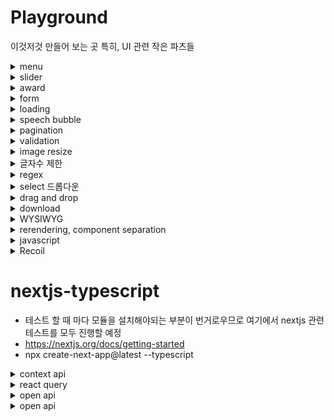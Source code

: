 # Playground

이것저것 만들어 보는 곳
특히, UI 관련 작은 파츠들

<details>
<summary>menu</summary>

## menu

### drop down

drop down menu without javascript

</details>

<details>
<summary>slider</summary>

## slider

### create react app

- [x] made slider with react-slick
- [ ] what is hammer
- [ ] what is swipeableview

[react에서 window resize 이벤트](https://velog.io/@dblee/React-resize-%EC%9D%B4%EB%B2%A4%ED%8A%B8-%EB%B0%9C%EC%83%9D-%EC%8B%9C-%EC%BB%B4%ED%8F%AC%EB%84%8C%ED%8A%B8-%EB%A6%AC%EB%A0%8C%EB%8D%94)

</details>

<details>
<summary>award</summary>

## award

- mainList : 자바스크립트로 리액트 처럼 html 삽입하는 부분.

- [convert string to DOM nodes](https://davidwalsh.name/convert-html-stings-dom-nodes)
</details>

<details>
<summary>form</summary>

## form

- 이미지 업로드
- label만 보여주고 나머지 input 부분을 숨길 수 도 있구나
- [x] formData가 뭔지 알아보기
- 이미지가 포함되면 서버에선 'content-type': 'multipart/form-data; boundary=----WebKitFormBoundaryjHlBOsNKdipheLFR' 으로 전달되고
- body엔 값이 없음

### Cypress

- npm install cypress --save-dev
- npx cypress open
- package.json과 같은 위치에 cypress.json을 만들고 baseUrl 설정 가능
- [get](https://docs.cypress.io/api/commands/get)
- [contains](https://docs.cypress.io/api/commands/contains#Examples)

#### 참고

- https://github.com/TaehwanGo/nuber-eats-frontend/blob/master/cypress/support/commands.ts
- https://github.com/TaehwanGo/nuber-eats-frontend/blob/master/cypress/integration/user/edit-profile.ts
- [label만 보여주기](https://velog.io/@minkyeong-ko/HTMLCSSJS-%EC%9D%B4%EB%AF%B8%EC%A7%80-%EC%97%85%EB%A1%9C%EB%93%9C-%ED%8C%8C%EC%9D%BC%EC%9D%B4%EB%A6%84-%EB%82%98%ED%83%80%EB%82%B4%EA%B8%B0-%ED%99%94%EB%A9%B4%EC%97%90-%EC%9D%B4%EB%AF%B8%EC%A7%80-%EB%B3%B4%EC%97%AC%EC%A3%BC%EA%B8%B0)
- [이미지 프리뷰](https://stackoverflow.com/questions/4459379/preview-an-image-before-it-is-uploaded)
- [send form data using axios](https://www.codegrepper.com/code-examples/javascript/axios+file+upload)
- [FormData](https://developer.mozilla.org/en-US/docs/Web/API/FormData/FormData)
- [javascript FormData](https://developer.mozilla.org/en-US/docs/Web/API/FormData/Using_FormData_Objects)

</details>

<details>
<summary>loading</summary>

### loading spinner while

- innerHTML로 하거나
- 로딩을 넣어놓고 style.display = 'block' or 'none' 으로도 가능
- [loading by style](https://stackoverflow.com/questions/58820229/how-to-show-loading-icon-till-await-finishes)
- [loading by innerHTML](https://stackoverflow.com/questions/60112618/how-can-i-add-a-spinner-in-javascript-while-fetch-async-is-loading-my-data)
</details>

<details>
<summary>speech bubble</summary>

### speech bubble(말풍선)

- :after와 border-color: transparent transparent transparent #ad1e51; 로 구현
- [speech bubble](https://ungdoli0916.tistory.com/753)
</details>

<details>
<summary>pagination</summary>

- [javascript pagination](https://stackoverflow.com/questions/25434813/simple-pagination-in-javascript)
</details>

<details>
<summary>validation</summary>

```html
// html validation
<input
  type="tel"
  id="phone"
  name="phone"
  placeholder="123-45-678"
  pattern="[0-9]{3}-[0-9]{2}-[0-9]{3}"
/>
```

### 참고문헌

- [validation](https://stackoverflow.com/questions/3717793/javascript-file-upload-size-validation)
- [only images allowed](https://stackoverflow.com/questions/3828554/how-to-allow-input-type-file-to-accept-only-image-files)
- [URL.revokeObjectURL](https://developer.mozilla.org/en-US/docs/Web/API/URL/revokeObjectURL)

</details>

<details>
<summary>image resize</summary>

- https://hacks.mozilla.org/2011/01/how-to-develop-a-html5-image-uploader/
- https://imagekit.io/blog/how-to-resize-image-in-javascript/

### also good

- https://stackoverflow.com/questions/23945494/use-html5-to-resize-an-image-before-upload

### best

- https://www.therogerlab.com/sandbox/pages/how-to-resize-an-image-using-javascript?s=0ea4985d74a189e8b7b547976e7192ae.291e10470774f14e0f838789eb83b8c9

</details>

<details>
<summary>글자수 제한</summary>

### html에서 event callback함수

```javascript
<textarea
  rows="10"
  class="form-control"
  id="textArea_byteLimit"
  name="textArea_byteLimit"
  onkeyup="fn_checkByte(this)"
></textarea>

// fn_checkByte(obj) => console.log(obj) : <textarea> element
```

대부분 코드가 다 똑같다.

### 참고 문헌

- https://hellcoding.tistory.com/entry/textarea-%EA%B8%80%EC%9E%90%EC%88%98-%EC%A0%9C%ED%95%9C-%EB%B0%94%EC%9D%B4%ED%8A%B8Byte-%EC%A0%9C%ED%95%9C

</details>

<details>
<summary>regex</summary>

### 참고문헌

- [드림코딩 엘리 유튜브, 정규표현식](https://youtu.be/t3M6toIflyQ)
<summary>특수문자 제한</summary>

### 참고 문헌

- https://lemondory.tistory.com/143
- [Emoji 입력 방지 함수|작성자 lovekod2hj](https://blog.naver.com/PostView.nhn?blogId=s0215hc&logNo=222284862836&categoryNo=44&parentCategoryNo=0&viewDate=&currentPage=1&postListTopCurrentPage=1&from=postView)
- https://stackoverflow.com/questions/10992921/how-to-remove-emoji-code-using-javascript
- [정규식표현식 문법](https://heropy.blog/2018/10/28/regexp/)

</details>

<details>
<summary>select 드롭다운</summary>

### 참고 문헌

- [HTML select option](https://zetawiki.com/wiki/HTML_select,_option_%ED%83%9C%EA%B7%B8)
- [select MDN](https://developer.mozilla.org/ko/docs/Web/HTML/Element/select)

</details>

<details>
<summary>drag and drop</summary>

## tutorial

### 1. draggable attribute

```html
<div draggable="true">draggable</div>
```

- draggable="true"로 지정하면 해당 element를 드래그하면 따라오는 그림이 생긴다

### 2. Handling drag and drop events with javascript

#### drag and drop의 순서 : dragstart -> dragover -> drop

To trigger an action on drag or drop on DOM elements, we’ll need to utilize the Drag and Drop API:

- ondragstart: This event handler will be attached to our draggable element and fire when a dragstart event occurs.
- ondragover: This event handler will be attached to our dropzone element and fire when a dragover event occurs.
- ondrop: This event handler will also be attached to our dropzone element and fire when a drop event occurs.

#### HTML에 event callback함수를 직접 추가하면 동적으로 자바스크립트로 HTML을 넣어도 event callback함수를 쉽게 추가할 수 있다.

```html
<div
  id="draggable-1"
  class="example-draggable"
  draggable="true"
  ondragstart="onDragStart(event)"
>
  draggable
</div>
```

#### function onDrop(event)

- dropzone을 설정 시 원하는 박스에 넣으려면 closest로 타겟을 변경해줘야 함

```javascript
const dropzone = event.target.closest(".example-dropzone");
```

그렇지 않으면 child에 append가 되어버림

### 참고 문헌

- [drag-and-drop-vanillaJS](https://www.digitalocean.com/community/tutorials/js-drag-and-drop-vanilla-js)

## sorting list with drag and drop

### drag and drop event 이해

- dragstart : 클릭을 꾹 누르고 있으면 dragstart 이벤트가 발생함
- dragover : drag를 할 수 있다는 표시가 생김
- dragenter : 해당 영역에 들어오면 발생
- dragleave : 해당 영역을 벗어나면 발생

### 참고 문헌

- [list sorting with drag and drop](https://stackoverflow.com/questions/44415228/list-sorting-with-html5-dragndrop-drop-above-or-below-depending-on-mouse)

## Drag Sort

### document.elementFromPoint(x, y)

- 화면의 x, y에(relative to the viewport) 위치한 element를 return

### Node.insertBefore()

```javascript
let insertedNode = parentNode.insertBefore(newNode, referenceNode);
```

- The Node.insertBefore() method inserts a node before a reference node as a child of a specified parent node.

### swap animation

- event.clientY : event.target안에서 x, y 값

- element.getBoundingClientRect() : 화면안에서 엘리먼트가 위치한 곳의 좌표

### 참고 문헌

- https://codepen.io/fitri/pen/VbrZQm
- https://developer.mozilla.org/en-US/docs/Web/API/Document/elementFromPoint
- https://developer.mozilla.org/en-US/docs/Web/API/Node/insertBefore
- [swap animation](https://stackoverflow.com/questions/49488035/animate-dom-elements-swapping)
- https://developer.mozilla.org/en-US/docs/Web/API/Element/getBoundingClientRect

## another example

- https://stackoverflow.com/questions/65059542/drag-and-drop-animation-vanillajs

## re ordering using react

- https://dev.to/colinmcd01/drag-drop-re-ordering-using-html-and-react-974

## animation

### 흐름

#### 1. 위치 기억

- drag event 발생한 객체의 위치를 기억

#### 2. 이동

- 시작점과 현재 위치의 차이만큼 시작점에 더한 값이 이동해야할 위치
  - 방법 1
    - 두 거리를 빼서 그 만큼 이동
      - 예상 문제점 이동 중 또 이벤트가 발생되면서 중간으로 수렴
  - 방법 2
    - 고정된 거리만큼 이동
      - 예상 문제점 이동 중 또 이벤트가 발생되면서 중간으로 수렴
      - 단, 위와 아래 방향을 잘 찾을 수 있어야 함
- 두 거리를 뺀 거리만큼 하되, onDragEnter에서 이동이 이루어 지는데 이동 중간에 다시 onDragEnter이벤트가 발생되면서 중간에 수렴하거나 점점 멀어짐
  - transition start와 end에서 flag를 만들어서 애니메이션 중간엔 onDragEnter 함수가 실행되지 않도록 함
    - 우려되는 점 : 빠르게 스크롤을 내릴 경우 비정상 적으로 작동할 가능성이 있음

#### 3. 위치파악

- 드래그 중인 요소가 다른 요소를 만났을 때 그 위치로 원본이 이동

#### 4. 위치 변경

#### 5. 드롭

- 드롭의 순간에서 최종적으로 DOM을 교체하고 애니메이션이 적용된 모슨 요소들의 스타일을 제거
  - DOM 교체를 Node.insertBefore()를 사용할 건지 아닌지 생각해봐야 함

### 분석

```html
<li
  class="item"
  draggable="true"
  ondragstart="onDragStart(event)"
  ondragover="onDragOver(event)"
>
  Draggable Element One
</li>
```

- onDragStart의 이름을 ondragstart로 하면 자기 자신을 실행하면서 Maximum call stack size exceeded 에러가 발생한다.

#### 애니메이션 도중에 모션이 꼬이는 현상

- 큐에 넣고 애니메이션 시간 동안 같은 객체라면 다시 이벤트가 발생되지 않도록 해보면 어떨까

### Element.children vs Node.childNodes

#### Node.childNodes

- 자식 노드가 포함된 NodeList를 반환
- HTMLElement뿐만 아니라 텍스트 등도 포함

#### Element.children

- 현재 요소의 자식 요소가 포함된 HTMLCollection을 반환
- 비 요소 노드는 모두 제외 됨

#### 배열 내 순서 변경

- https://zetawiki.com/wiki/%EC%9E%90%EB%B0%94%EC%8A%A4%ED%81%AC%EB%A6%BD%ED%8A%B8_%EB%B0%B0%EC%97%B4_%EC%88%9C%EC%84%9C_%EB%B0%94%EA%BE%B8%EA%B8%B0
  - temp를 하나 만들어서 둘의 값을 바꿔줌

<!-- #### setTimeout은 비동기라서 아래로 지나간 다음 마지막에 실행 됨

- 만약 setTimeout이랑 transition time이 완벽히 일치 하지 않는다면?
  - transitionEnd event를 사용해서 해보자 -->

### 버그

- 순서가 빠르게 순간적으로 여러번 바뀌는 현상

#### transition end에서 queue에 있는 객체를 하나씩 꺼내와서 실행해야 겠다.

### 참고 문헌

- https://github.com/woowa-techcamp-2020/todo-14/blob/main/doc/Drag-and-Drop-with-Animation.md
- [Element.children vs Node.childNodes](https://hogni.tistory.com/122)

## inflearn과 비교

- 선택하면 on_chosen 클래스가 li에 붙는데 css를 위한 것은 아닌 것 같다

## sortableJS

- 라이브러리 쓰니까 되게 쉽게 되는 것 같아 보이네

### 참고문헌

- https://www.codingnepalweb.com/drag-drop-list-or-draggable-list-javascript/
- https://cdnjs.com/libraries/Sortable

## youtubeHint

- 유튜브 영상 참고해서 만들기

### positionItems

```javascript
function positionItems() {
  let itemsList = document.querySelectorAll(".items .item");
  let indexCounter = 0;
  itemsList.forEach((item) => {
    item.style.top = 70 * indexCounter + indexCounter * 10 + "px";
    // 기본적으로 위치는 동일하지만(absolute) 각각 자바스크립트로 위치를 조정함
    indexCounter++;
  });
}
```

### 좌표 관련

#### offsetTop

- parentNode로 부터 떨어진 거리
- 만약 parentNode가 없다면 body(0, 0)에서 떨어진 거리

#### event.clientY

- 현재 화면(스크롤에 상관없이 상대적인)의 마우스 좌표의 Y값

### Things to do

- [ ] 코드 완전 분석
- [ ] 현재 마우스 포인터가 절반 이상 넘어가야 이동되는데 진입하자마자 이동되도록 변경해야 함

### 완전 분석

- draggable을 true로 주면 mouse up, mouse move가 동작을 안함

  - 우선 지금 따라한 것을 완전히 이해한 다음 draggable을 사용했을 때 구현방법을 생각해보자

- Array.prototype.slice()

- 순서 정렬 : order에 따라 정렬하기 때문에 order를 사용하지 않는다면 쓸 수 없음
- 애니메이션 시간 동안 resetTransition true, false 설정하는 것 : 지속 시간 동안 다시 줍는 것 막음

### 참고문헌

- https://youtu.be/PJYFQYyzRgg

# React

## CRA

- project name에 대문자가 포함될 수 없음

### 참고 문헌

- https://openbase.com/js/react-sortablejs/documentation

### drag and drop

- https://reactjsexample.com/a-react-component-built-on-top-of-sortable/
- @type/sortable

```javascript
import React, { useState } from "react";
import { ReactSortable } from "react-sortablejs";

const BasicFunction = () => {
  const [state, setState] = useState([
    { id: 1, name: "shrek1" },
    { id: 2, name: "fiona2" },
    { id: 3, name: "shrek3" },
    { id: 4, name: "fiona4" },
    { id: 5, name: "shrek5" },
    { id: 6, name: "fiona6" },
  ]);

  return (
    <ReactSortable
      list={state}
      setList={setState}
      group="groupName"
      animation={200}
      delay={2}
    >
      {state.map((item) => (
        <div key={item.id}>{item.name}</div>
      ))}
    </ReactSortable>
  );
};

export default BasicFunction;
```

</details>

<details>
<summary>download</summary>

## 비디오 다운로드 구현

### 1. HTML의 download 속성

```html
<!-- 저장하려는 파일이 동일URL인 경우만 가능 -->
<a href="apple.png" download="새로운이름(사과)"></a>
```

- download 속성 없이도 a 태그에 href에 다운로드 URL을 넣어주면 다운로드가 된다
- download 속성 : 파일이 서버안에 있어야 다운로드가 되는 것 같다.
  - download only works for same-origin URLs, or the blob: and data: schemes.
- 브라우저는 `<a>` 태그에 download 속성이 설정되어 있으면 링크가 가리키는 파일을 다운로드한다. 즉, 마치 링크 위에서 마우스 오른쪽 버튼을 클릭하고 "다른 이름으로 링크 저장"을 실행하는 것과 같다.
- img의 경우 same-origin URL이 아니더라도 img를 a태그로 감싸면 download에 부여한 새로운 이름으로 저장할 수 있다.

### 2. Javascript에서 텍스트 파일 생성 및 다운로드

```javascript
downloadFile() {
  const blob = new Blob([this.content], {type: 'text/plain'})
  const url = window.URL.createObjectURL(blob)
  const a = document.createElement("a")
  a.href = url
  a.download = `${this.$store.state.nickname}_${this.title}.md`
  a.click()
  a.remove()
  window.URL.revokeObjectURL(url);
},
```

### 3. Axios 라이브러리르 사용하여 파일 다운로드

#### Blob 이란

- Binary Large Object : 바이너리 데이터를 저장할 수 있는 데이터 유형

#### download code

```javascript
function download() {
  axios({
    url: "https://source.unsplash.com/random/500x500",
    // url: 'https://wetubetony.s3.ap-northeast-2.amazonaws.com/video/6a3261c1aae8da977fb6a4fc51dcc116', // CORS
    method: "GET",
    responseType: "blob",
  }).then((response) => {
    const url = window.URL.createObjectURL(new Blob([response.data]));
    const link = document.createElement("a");
    link.href = url;
    link.setAttribute("download", "image.jpg");
    // link.setAttribute('download', 'video.mp4');
    document.body.appendChild(link);
    link.click();
    document.body.removeChild(link);
  });
}
```

### 다운로드 시 파일명을 front에서 설정이 가능한가?

- [안된다고 한다 서버에서 header에 content-disposition을 지정해야하는 듯](https://stackoverflow.com/questions/7526849/how-do-i-change-a-filename-on-download-with-javascript)
- [서버 response에서 header에 content-disposition을 설정해줘야 함](https://stackoverflow.com/questions/7428831/javascript-rename-file-on-download/7429406)

### 참고 문헌

- [HTML5 download 속성](https://brightcovekr.wordpress.com/2017/03/16/html5%EC%9D%98-download-%EC%86%8D%EC%84%B1%EC%9D%84-%EC%82%AC%EC%9A%A9%ED%95%9C-%EB%B9%84%EB%94%94%EC%98%A4-%ED%8C%8C%EC%9D%BC-%EB%8B%A4%EC%9A%B4%EB%A1%9C%EB%93%9C-%EB%A7%81%ED%81%AC-%EC%9E%91/)
- [Javascript를 사용하여 파일 다운로드](https://www.delftstack.com/ko/howto/javascript/javascript-download/)
- [a tag MDN](https://developer.mozilla.org/ko/docs/Web/HTML/Element/a)
- [text download](https://velog.io/@unani92/JS-%EC%89%BD%EA%B3%A0-%EA%B0%84%EB%8B%A8%ED%95%9C-%ED%8C%8C%EC%9D%BC-%EB%8B%A4%EC%9A%B4%EB%A1%9C%EB%93%9C-%EA%B5%AC%ED%98%84%ED%95%98%EA%B8%B0)

</details>

<details>
<summary>WYSIWYG</summary>

# WYSIWYG

- What you see is what you get
- HTML 에디터
  - 웹에선 게시글 등을 작성할 때 HTML를 직접 작성하지 않아도 글씨 크기를 수정할 수 있고 이미지 등을 업로드하는 것을 도와주는 에디터

## 무작정 따라해보기(summernote)

- 서버는 inflearn-clone-back의 test.ts
- 이미지 업로드는 base64 형태로 인코딩이 되어서 전송됨

```html
<!-- 전송 샘플 -->
<p>테스트123</p>
<p><br /></p>
<p>테스트456</p>
<p><br /></p>
<p><b>테스트</b></p>
<p>
  <b><br /></b>
</p>
<p>
  <font style="background-color: rgb(255, 255, 0);" color="#ff0000"
    >하하호호</font
  >
</p>
<p><br /></p>
<p>
  <!-- 이미지도 전송 가능 -->
  <img
    style="width: 833px;"
    src="data:image/jpeg;base64,/9j/4QFgRXhpZgAATU0AKgAAAAgABwEAAAMAAAABDMAAAAEQAAIAAAAJAAAAYgEBAAMAAAABCZAAAAEPAAIAAAAIAAAAa4dpAAQAAAABAAAAhwESAAMAAAABAAgAAAEyAAI ...
e1+kMITpo/qYPtvbWIt/YweujW6awW//9k="
    data-filename="20200211_162422.jpg"
  />
  <br />
</p>
```

### 의문점

#### 이미지 전송 후 그것을 json으로 다시 전송할 경우 too large 에러가 뜸

```
PayloadTooLargeError: request entity too large
    at readStream (C:\github\inflearn-clone-back\node_modules\raw-body\index.js:155:17)
    at getRawBody (C:\github\inflearn-clone-back\node_modules\raw-body\index.js:108:12)
    at read (C:\github\inflearn-clone-back\node_modules\body-parser\lib\read.js:77:3)
    at urlencodedParser (C:\github\inflearn-clone-back\node_modules\body-parser\lib\types\urlencoded.js:116:5)
    at Layer.handle [as handle_request] (C:\github\inflearn-clone-back\node_modules\express\lib\router\layer.js:95:5)
    at trim_prefix (C:\github\inflearn-clone-back\node_modules\express\lib\router\index.js:317:13)
    at C:\github\inflearn-clone-back\node_modules\express\lib\router\index.js:284:7
    at Function.process_params (C:\github\inflearn-clone-back\node_modules\express\lib\router\index.js:335:12)
    at next (C:\github\inflearn-clone-back\node_modules\express\lib\router\index.js:275:10)
    at jsonParser (C:\github\inflearn-clone-back\node_modules\body-parser\lib\types\json.js:119:7)
```

- 미리 작성된 양식을 에디터에 넣어서 보여줘야되는데 이건 어떻게 해야하지?
- 업로드를 바로 시켜서 URL로 주고 받아야 되나?

#### 미리 작성된 양식 받는 방법 알아보기

### 참고

- https://youtu.be/IEWKLtWDanU
- https://summernote.org/

## tinyMCE 사용해보기

- https://velog.io/@gth1123/tinyMCE-WYSIWYG-%EC%82%AC%EC%9A%A9

- npx create-react-app tinymce-react-demo -template typescript
- cd tinymce-react-demo
- npm install --save @tinymce/tinymce-react

</details>

<details>
<summary>rerendering, component separation</summary>

# 테스트 환경

- npx create-react-app react_render_practice

## re-rendering

### 참고

- https://m.blog.naver.com/PostView.naver?isHttpsRedirect=true&blogId=pjt3591oo&logNo=221907792621
- https://www.howdy-mj.me/css/emotion.js-intro/

</details>

<details>
<summary>javascript</summary>

### global variable test

- globalNumber라는 값이 변화될 것으로 예상했으나 그렇지 않았다.
- 함수의 parameter로 변수를 받아서 그것의 값을 변경해도 전달한 원래의 변수는 값이 변화되지 않는다.
- 그런데 신기한점은 함수내에서 변수를 선언하지 않았고 단지 전달만 받은 변수가 계속 살아서 값이 누적될 수 있다.

</details>

<details>
<summary>Recoil</summary>

## trophy-quiz

- Recoil 프로젝트 clone해서 코드 살펴보기

## Recoil 강의 정리

- Recoil로 어떻게 global state를 선언하는지
- 선언한 global state를 컴포넌트 안에서 사용하는 방법

### trophy-quiz 동작 설명

- Recoil 관련해선 pages/Landing.tsx만 살펴봄
- Difficulty(select 태그)에 들어가는 option들을 global state로 만들음
  - 이런 옵션들을 다른 페이지에서도 사용해야 하기 때문
  - DB에 저장해서 관리하는게 편하지 않나?
    - db에서 난이도에 대한 string[] 를 가져오고
    - 첫 페이지에서 선택한 난이도를 앱 전체에서 사용하기 위함

### global state

- state directory안에 모여 있음

#### global state 만들기

```typescript
// src/state/QuizDifficulty.ts
import { atom } from "recoil";

export default atom<string | undefined>({
  key: "QuizDifficulty",
  default: undefined,
}); // 앱 전체에서 사용될 첫 페이지에서 선택한 난이도
```

- recoil 라이브러리에서 atom 이란 함수를 가져옴
  - atom
    - 객체를 파라미터로 받는 함수
    - key, default를 가지고 있는 객체
      - key : 유니크한 값이 들어가야 함
        - atom으로 만들어낼 global state에 대해 모두 각각 유니크한 key를 가지고 있어야 함
      - default : 우리가 선언한 global state에 할당하고 싶은 default값

#### 컴포넌트에서 global state활용하기

```typescript
// src/components/Organisms/QuizDifficulty.tsx
import { useRecoilState } from "recoil";
import { QuizDifficultyState } from "src/state";

const QuizDifficulty = () => {
  const [quizDifficulty, setQuizDifficulty] =
    useRecoilState(QuizDifficultyState);

  const handleChange = (e: ChangeEvent<HTMLSelectElement>) => {
    setQuizDifficulty(e.target.value);
  };

  return (
    <select
      data-testid={DIFFICULTY_SELECT_TEST_ID}
      margin="16px 0px"
      value={quizDifficulty}
      onChange={handleChange}
    >
      {difficulties.map((difficulty) => (
        <option
          key={difficulty}
          value={difficulty == ANY_DIFFICULTY ? undefined : difficulty}
        >
          {difficulty == ANY_DIFFICULTY ? difficulty : difficulty.toUpperCase()}
        </option>
      ))}
    </select>
  );
};

export default QuizDifficulty;
```

- recoil의 atom으로 만든 global state를 사용하기 위해서 `useRecoilState`라는 hook을 사용
  - useRecoilState에 atom으로 선언한 것을 전달
    - const [quizDifficulty, setQuizDifficulty] =
      useRecoilState(`QuizDifficultyState`);
- useState랑 똑같이 사용하면 됨

## 비동기적인 데이터를 global state로 관리하기

- 비동기적인 global state를 사용해서 렌더링할 때 suspense 사용하기

#### selector

- atom과 같이 global state를 선언하는 함수
- 1. 이미 선언된 atom이 값이 변할 때, 그 atom을 구독하고 있다가 selector에 할당된 함수가 다시 실행
- 2. 서버와 비동기적으로 통신한 response data를 값으로 가질 수 있음

### Quiz app 동작 흐름 -> 코드 분석, 렌더링에서 selector의 활용

- clone했기 때문에 작성자의 서버주소가 어딘지 열려있는지 확인이 안됨

```typescript
// src/components/Organisms/LandingFooter.tsx
import { useResetRecoilState } from "recoil";

import { InitialPropsState } from "src/state";
useResetRecoilState(InitialPropsState);

// InitialPropsState.ts : selector
import { selector } from "recoil";
export default selector<TResponseData>({
  // atom이 아닌 selector로 선언된 global state
  key: "initialOrderState", // atom포함해서 unique한 key이어야 함
  get: async ({ get }) => {
    const queryData = get(QueryDataState); // atom으로 선언된 global state를 구독하고 있다가 변경되면 get: 에 할당된 async함수가 재 실행 됨
    // QueryDataState가 변경 될 때 마다 서버로 부터 받아온 데이터(decodedResponseData)를 return
    if (
      queryData == undefined ||
      window.location.pathname != `/${QUIZ_PAGENAME}`
    )
      return undefined;

    const { amount, difficulty } = queryData;

    const axios = customAxios();
    const response = await axios({
      method: "GET",
      params: {
        amount,
        difficulty,
        type: "multiple",
      },
    });
    const decodedResponseData = {
      ...response.data,
      results: response.data.results.map((quiz: TQuiz) => {
        const decoded_correct_answer = decodeHtml(quiz.correct_answer);
        const decoded_incorrect_answers = quiz.incorrect_answers.map((answer) =>
          decodeHtml(answer)
        );
        return {
          ...quiz,
          question: decodeHtml(quiz.question),
          correct_answer: decoded_correct_answer,
          incorrect_answers: decoded_incorrect_answers,
          examples: addCorrectAnswerRandomly(
            decoded_incorrect_answers,
            decoded_correct_answer
          ),
        };
      }),
    };
    return decodedResponseData;
  },
  set: ({ get, set }) => {
    const amount = get(QuizNumbersState); // atom state를 가져와서
    const difficulty = get(QuizDifficultyState); // atom state를 가져와서

    set(QueryDataState, { amount, difficulty }); // QueryDataState : atom state를 업데이트 해줌 -> get: 에서 QueryDataState를 구독하고 있으므로
    // useResetRecoilState()로 set:을 호출해서 set으로 값을 업데이트 하면
    // selector의 get: 에 할당된 async 함수가 실행 됨
    set(QuizNumbersState, DEFAULT_NUMBERS);
    set(QuizDifficultyState, undefined);
  },
});
```

### selector

- atom과 같이 global state를 선언하는 함수
- 1. 이미 선언된 atom이 값이 변할 때, 그 atom을 구독하고 있다가 selector에 할당된 함수가 다시 실행
- 2. 서버와 비동기적으로 통신한 response data를 값으로 가질 수 있음

#### key : atom포함해서 unique한 key이어야 함

#### get : 함수가 할당될 수 있는 key(property)

- get에 할당된 함수에서 서버와 통신을 함
- get에 할당된 함수의 prop : { get } 으로 atom state를 구독하고 있다가 변경되면 할당된 async 함수가 재실행 됨
- 즉, atom state를 구독하고 있다가 변경되면 서버로 부터 데이터를 다시 불러와서 서버로 부터 온 데이터를 return

#### set

- set property에 어떤 것도 할당되지 않았다면,
  - selector는 자체적으로 setState, atom처럼 setState를 할 수 없음
- selector는 state본체라기 보단 atom의 파편, atom을 무조건 subscribe 해야함
- set은 selector가 어떻게 setState를 하라고 명시해주는 것
- selector의 setState를 하면 set에 할당된 함수가 실행 됨

### useResetRecoilState()

- selector state의 set에 할당된 함수를 실행
  - useResetRecoilState()로 set:을 호출해서 set으로 값을 업데이트 하면
  - QueryDataState : atom state를 업데이트 해줌
  - get: 에서 QueryDataState를 구독하고 있으므로
  - selector의 get: 에 할당된 async 함수가 실행 됨

### recoil의 global state

- tree 처럼 앞의 state가 수정되면 selector도 재실행이 됨

### Suspense

- children으로 호출하는 컴포넌트 중에서 어떤 특정 컴포넌트가 비동기 데이터를 읽어오고 있다면
- 비동기 값의 loading, success, fail 상태 일때
  - loading 상태일 땐, Suspense컴포넌트의 fallback(prop)에 해당하는 컴포넌트를 렌더링해줌
- loading이 끝나고 success 또는 fail이면 다시 children 컴포넌트를 렌더링

```tsx
import { Suspense } from "react";
import { Helmet } from "react-helmet";
import { Route, Switch } from "react-router";
import { BrowserRouter } from "react-router-dom";

import { QUIZ_PAGENAME, RESULT_PAGENAME } from "src/constant";
import {
  ErrorBoundary,
  LandingPage,
  QuizPage,
  ResultsPage,
  ShimmerPage,
} from "src/components/Pages";

const Router = () => {
  return (
    <BrowserRouter>
      <ErrorBoundary>
        <Suspense fallback={<ShimmerPage />}>
          <Switch>
            <Route path={`/${QUIZ_PAGENAME}`}>
              <Helmet title="Quiz page" />
              <QuizPage />
            </Route>
            <Route path={`/${RESULT_PAGENAME}`}>
              <Helmet title="Result page" />
              <ResultsPage />
            </Route>
            <Route exact path="/">
              <Helmet title="Landing page" />
              <LandingPage />
            </Route>
          </Switch>
        </Suspense>
      </ErrorBoundary>
    </BrowserRouter>
  );
};

export default Router;
```

### opentdb response sample

```json
// https://opentdb.com/api.php?amount=1&difficulty=easy
{
  "response_code": 0,
  "results": [
    {
      "category": "Entertainment: Music",
      "type": "multiple",
      "difficulty": "easy",
      "question": "Which Beatles album does NOT feature any of the band members on it&#039;s cover?",
      "correct_answer": "The Beatles (White Album)",
      "incorrect_answers": ["Rubber Soul", "Abbey Road", "Magical Mystery Tour"]
    }
  ]
}
```

## 참고

- https://youtu.be/t934FOlOMoM
- https://github.com/david718/trophy-quiz
- https://stackoverflow.com/questions/53516594/why-do-i-keep-getting-delete-cr-prettier-prettier
- [Recoil: 비동기 데이터 전역 상태로 관리하기](https://youtu.be/7nwpEiSpPqY)
  - .env : REACT_APP_API_SERVER=https://opentdb.com/api.php

</details>

# nextjs-typescript

- 테스트 할 때 마다 모듈을 설치해야되는 부분이 번거로우므로 여기에서 nextjs 관련 테스트를 모두 진행할 예정
- https://nextjs.org/docs/getting-started
- npx create-next-app@latest --typescript

<details>
<summary>context api</summary>

context api 좋은지 모르겠다
provider로 감싸야 하는 계층구조가 좀 별로다

</details>

<details>
<summary>react query</summary>

### Free API

- https://apipheny.io/free-api/
  > GET : https://catfact.ninja/fact

```json
{
  "fact": "Cats step with both left legs, then both right legs when they walk or run.",
  "length": 74
}
```

## react-query

### Getting started

#### Using Hydration

```js
// _app.jsx
import { Hydrate, QueryClient, QueryClientProvider } from "react-query";

export default function MyApp({ Component, pageProps }) {
  const [queryClient] = React.useState(() => new QueryClient());

  return (
    <QueryClientProvider client={queryClient}>
      <Hydrate state={pageProps.dehydratedState}>
        <Component {...pageProps} />
      </Hydrate>
    </QueryClientProvider>
  );
}
```

### 참고

- https://react-query.tanstack.com/guides/ssr#using-nextjs
- https://gingerkang.tistory.com/123

### 읽어 볼 것

- https://radlohead.gitbook.io/typescript-deep-dive/future-javascript/async-await

</details>

<details>
<summary>open api</summary>

### movie : TMDB

- https://developers.themoviedb.org/3/movies/get-movie-details
- image: https://developers.themoviedb.org/3/getting-started/images

</details>

<details>
<summary>open api</summary>

- nextjs-typescript에 구현
- 설명 : https://velog.io/@gth1123/react-infinite-scroll-component

</details>
